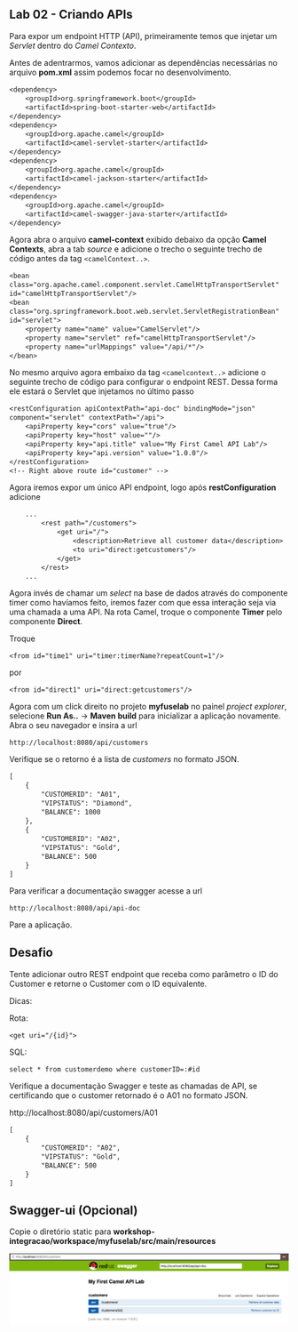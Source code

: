 ## Lab 02 - Criando APIs

Para expor um endpoint HTTP (API), primeiramente temos que injetar um *Servlet* dentro do *Camel Contexto*.

Antes de adentrarmos, vamos adicionar as dependências necessárias no arquivo **pom.xml** assim podemos focar no desenvolvimento.

    <dependency>
        <groupId>org.springframework.boot</groupId>
        <artifactId>spring-boot-starter-web</artifactId>
    </dependency>
    <dependency>
        <groupId>org.apache.camel</groupId>
        <artifactId>camel-servlet-starter</artifactId>
    </dependency>
    <dependency>
        <groupId>org.apache.camel</groupId>
        <artifactId>camel-jackson-starter</artifactId>
    </dependency>
    <dependency>
        <groupId>org.apache.camel</groupId>
        <artifactId>camel-swagger-java-starter</artifactId>
    </dependency>

 Agora abra o arquivo **camel-context** exibido debaixo da opção **Camel Contexts**, abra a tab *source* e adicione o trecho o seguinte trecho de código antes da tag `<camelContext..>`.

    <bean class="org.apache.camel.component.servlet.CamelHttpTransportServlet" id="camelHttpTransportServlet"/>
    <bean class="org.springframework.boot.web.servlet.ServletRegistrationBean" id="servlet">
        <property name="name" value="CamelServlet"/>
        <property name="servlet" ref="camelHttpTransportServlet"/>
        <property name="urlMappings" value="/api/*"/>
    </bean>

No mesmo arquivo agora embaixo da tag `<camelcontext..>` adicione o seguinte trecho de código para configurar o endpoint REST. Dessa forma ele estará o Servlet que injetamos no último passo

    <restConfiguration apiContextPath="api-doc" bindingMode="json" component="servlet" contextPath="/api">
        <apiProperty key="cors" value="true"/>
        <apiProperty key="host" value=""/>
        <apiProperty key="api.title" value="My First Camel API Lab"/>
        <apiProperty key="api.version" value="1.0.0"/>
    </restConfiguration>
    <!-- Right above route id="customer" -->    

Agora iremos expor um único API endpoint, logo após **restConfiguration** adicione

```
    ...
        <rest path="/customers">
            <get uri="/">
            	<description>Retrieve all customer data</description>
                <to uri="direct:getcustomers"/>
            </get>
        </rest>
    ...
```

Agora invés de chamar um *select* na base de dados através do componente timer como havíamos feito, iremos fazer com que essa interação seja via uma chamada a uma API. Na rota Camel, troque o componente **Timer** pelo componente **Direct**.

Troque

    <from id="time1" uri="timer:timerName?repeatCount=1"/>

por

    <from id="direct1" uri="direct:getcustomers"/>

Agora com um click direito no projeto **myfuselab** no painel *project explorer*, selecione **Run As..** -> **Maven build** para inicializar a aplicação novamente. Abra o seu navegador e insira a url

    http://localhost:8080/api/customers

Verifique se o retorno é a lista de *customers* no formato JSON.

    [
        {
            "CUSTOMERID": "A01",
            "VIPSTATUS": "Diamond",
            "BALANCE": 1000
        },
        {
            "CUSTOMERID": "A02",
            "VIPSTATUS": "Gold",
            "BALANCE": 500
        }
    ]

Para verificar a documentação swagger acesse a url

    http://localhost:8080/api/api-doc

Pare a aplicação. 

## Desafio

Tente adicionar outro REST endpoint que receba como parâmetro o ID do Customer e retorne o Customer com o ID equivalente.

Dicas: 

Rota:

    <get uri="/{id}">

SQL:

    select * from customerdemo where customerID=:#id

Verifique a documentação Swagger e teste as chamadas de API, se certificando que o customer retornado é o A01 no formato JSON.


http://localhost:8080/api/customers/A01

    [
        {
            "CUSTOMERID": "A02",
            "VIPSTATUS": "Gold",
            "BALANCE": 500
        }
    ]
 
## Swagger-ui (Opcional)

Copie o diretório static para **workshop-integracao/workspace/myfuselab/src/main/resources**

![02-swagger-ui.png](./img/02-swagger-ui.png)